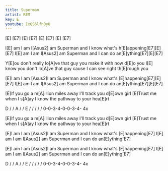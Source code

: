 ```yaml
---
title: Superman
artist: REM
key: E
youtube: IxQS6lfn0yU
---
```

[E]   [E7]  [E]   [E7]
[E]   [E7]  [E]   [E7]

 I[E] am I am I[Asus2] am Superman and I know what's h[E]appening[E7][E][E7]
 I[E] am I am I[Asus2] am Superman and I can do an[E]ything[E7][E][E7]

 Y[E]ou don't really lo[A]ve that guy you make it with now d[E]o you
 I[E] know you don't lo[A]ve that guy cause I can see right th[E]rough you

 [E]I am I am [Asus2]I am Superman and I know what's [E]happening[E7][E][E7]
 I[E] am I am I[Asus2] am Superman and I can do an[E]ything[E7][E][E7]

[E]If you go a m[A]illion miles away I'll track you d[E]own girl
[E]Trust me when I s[A]ay I know the pathway to your hea[E]rt

D /  / A / / E / / / / / 0-0-3-4-0-0-3-4-    4x

 [E]If you go a m[A]illion miles away I'll track you d[E]own girl
 [E]Trust me when I s[A]ay I know the pathway to your hea[E]rt

 [E]I am I am [Asus2]I am Superman and I know what's [E]happening[E7]
 I[E] am I am I[Asus2] am Superman and I can do an[E]ything[E7]

 [E]I am I am [Asus2]I am Superman and I know what's [E]happening[E7]
 I[E] am I am I[Asus2] am Superman and I can do an[E]ything[E7]

D /  / A / / E / / / / / 0-0-3-4-0-0-3-4-    4x
